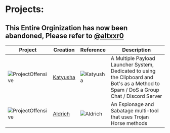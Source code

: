 # Projects:

## This Entire Orginization has now been abandoned, Please refer to [@altxxr0](https://github.com/altxxr0)

| Project | Creation | Reference | Description |
| ------- | -------- | --------- | ----------- |
| ![ProjectOffensive](https://github.com/GenesisFoundationCore/.github/assets/153700938/edfb6a19-cbc5-4ae1-a71a-90f92c971571) | [Katyusha](https://github.com/GenesisFoundationCore/Katyusha) | ![Katyusha](https://github.com/GenesisFoundationCore/.github/assets/94430800/5852914c-6456-48ec-ab6b-1e083ad3a7af) | A Multiple Payload Launcher System, Dedicated to using the Clipboard and Bot's as a Method to Spam / DoS a Group Chat / Discord Server |
| ![ProjectOffensive](https://github.com/GenesisFoundationCore/.github/assets/153700938/edfb6a19-cbc5-4ae1-a71a-90f92c971571) | [Aldrich](https://github.com/GenesisFoundationCore/Aldrich) | ![Aldrich](https://github.com/GenesisFoundationCore/.github/assets/94430800/76c6f624-d450-4381-bb8c-11f2fc478369) | An Espionage and Sabatage multi-tool that uses Trojan Horse methods |
